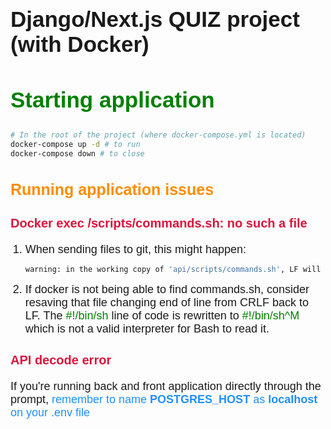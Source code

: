 <font style="font-family:arial">
<h1 style="font-size:35px;font-weight:extrabold">Django/Next.js QUIZ project (with Docker)</h1>

<h2 style="font-size:35px;color:green;font-weight:extrabold">Starting application</h2>

```Bash
# In the root of the project (where docker-compose.yml is located)
docker-compose up -d # to run
docker-compose down # to close
```

<h2 style="font-size:25px;color:darkorange;font-weight:extrabold">Running application issues</h2>

<h3 style="color:crimson;font-size:20px;font-weight:extrabold">Docker exec /scripts/commands.sh: no such a file</h3>

<ol>

<li style="font-size:18px">When sending files to git, this might happen:</li>

```bash
warning: in the working copy of 'api/scripts/commands.sh', LF will be replaced by CRLF the next time Git touches it
```

<li style="font-size:18px">If docker is not being able to find commands.sh, consider resaving that file changing end of line from CRLF back to LF. The <font style="color:green">#!/bin/sh</font> line of code is rewritten to <font style="color:green">#!/bin/sh^M</font> which is not a valid interpreter for Bash to read it.</li>

</ol>

<h3 style="color:crimson;font-size:20px;font-weight:extrabold">API decode error</h3>

<p style="font-size:18px">If you're running back and front application directly through the prompt, <font style="color:dodgerblue">remember to name <b>POSTGRES_HOST</b> as <b>localhost</b> on your .env file</font></p>
</font>
